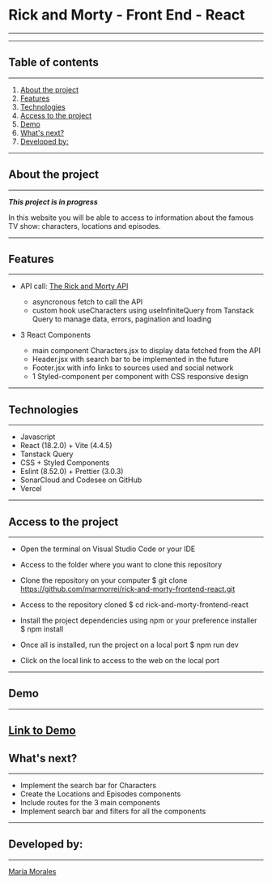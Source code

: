 # Rick and Morty - Front End - React

---

---

## Table of contents

---

1. [About the project](#about-the-project)
2. [Features](#features)
3. [Technologies](#technologies)
4. [Access to the project](#access-to-the-project)
5. [Demo](#demo)
6. [What's next?](#whats-next)
7. [Developed by:](#developed-by)

---

## About the project

---

**_This project is in progress_**

In this website you will be able to access to information about the famous TV show: characters, locations and episodes.

---

## Features

---

- API call: [The Rick and Morty API](https://rickandmortyapi.com/documentation)
  - asyncronous fetch to call the API
  - custom hook useCharacters using useInfiniteQuery from Tanstack Query to manage data, errors, pagination and loading
    
- 3 React Components
  - main component Characters.jsx to display data fetched from the API
  - Header.jsx with search bar to be implemented in the future
  - Footer.jsx with info links to sources used and social network
  - 1 Styled-component per component with CSS responsive design

---

## Technologies

---

- Javascript
- React (18.2.0) + Vite (4.4.5)
- Tanstack Query
- CSS + Styled Components
- Eslint (8.52.0) + Prettier (3.0.3)
- SonarCloud and Codesee on GitHub
- Vercel

---

## Access to the project

---

- Open the terminal on Visual Studio Code or your IDE
  
- Access to the folder where you want to clone this repository
  
- Clone the repository on your computer
  $ git clone https://github.com/marmorrei/rick-and-morty-frontend-react.git

- Access to the repository cloned
  $ cd rick-and-morty-frontend-react

- Install the project dependencies using npm or your preference installer
  $ npm install

- Once all is installed, run the project on a local port
  $ npm run dev

- Click on the local link to access to the web on the local port

---

## Demo

---
[Link to Demo](https://rickandmorty-j2d.vercel.app/)
---

## What's next?

---

- Implement the search bar for Characters
- Create the Locations and Episodes components
- Include routes for the 3 main components
- Implement search bar and filters for all the components

---

## Developed by:

---

[María Morales](https://www.linkedin.com/in/maria-morales-reina/)
